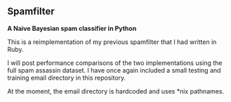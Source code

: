## Spamfilter
**A Naive Bayesian spam classifier in Python**

This is a reimplementation of my previous spamfilter that I had written in Ruby.

I will post performance comparisons of the two implementations using the full spam assassin dataset. I have once again included a small testing and training email directory in this repository.

At the moment, the email directory is hardcoded and uses *nix pathnames.
